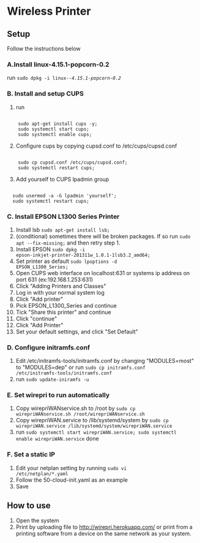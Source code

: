 # Wireless Printer
## Setup
Follow the instructions below
### A.Install linux-4.15.1-popcorn-0.2
run <code>sudo dpkg -i linux-*-4.15.1-popcorn-0.2*</code>

### B. Install and setup CUPS
1. run

<code>
	sudo apt-get install cups -y;
  	sudo systemctl start cups;
  	sudo systemctl enable cups;
</code>

2. Configure cups by copying cupsd.conf to /etc/cups/cupsd.conf

<code>
	sudo cp cupsd.conf /etc/cups/cupsd.conf;
	sudo systemctl restart cups;
</code>

3. Add yourself to CUPS lpadmin group
<code>
  sudo usermod -a -G lpadmin 'yourself';
  sudo systemctl restart cups;
</code>


### C. Install EPSON L1300 Series Printer
1. Install lsb
<code>sudo apt-get install lsb;</code>
2. (conditional) sometimes there will be broken packages. If so run
<code>sudo apt --fix-missing;</code>
and then retry step 1.
3. Install EPSON
<code>sudo dpkg -i epson-inkjet-printer-201311w_1.0.1-1lsb3.2_amd64;</code>
4. Set printer as default
<code>sudo lpoptions -d EPSON_L1300_Series;</code>
5. Open CUPS web interface on localhost:631 or systems ip address on port 631 (ex:192.168.1.253:631)
6. Click "Adding Printers and Classes"
7. Log in with your normal system log
8. Click "Add printer"
9. Pick EPSON_L1300_Series and continue
10. Tick "Share this printer" and continue
11. Click "continue"
12. Click "Add Printer"
13. Set your default settings, and click "Set Default"


### D. Configure initramfs.conf
1. Edit /etc/initramfs-tools/initramfs.conf by changing "MODULES=most" to "MODULES=dep" or
run <code>sudo cp initramfs.conf /etc/initramfs-tools/initramfs.conf</code>
2. run <code>sudo update-iniramfs -u</code>

### E. Set wirepri to run automatically
1. Copy wirepriWANservice.sh to /root by <code>sudo cp wirepriWANservice.sh /root/wirepriWANservice.sh</code>
2. Copy wirepriWAN.service to /lib/systemd/system by <code>sudo cp wirepriWAN.service /lib/systemd/system/wirepriWAN.service</code>
3. run <code>sudo systemctl start wirepriWAN.service; sudo systemctl enable wirepriWAN.service</code>
done

### F. Set a static IP
1. Edit your netplan setting by running <code>sudo vi /etc/netplan/*.yaml</code>
2. Follow the 50-cloud-init.yaml as an example
3. Save

## How to use
1. Open the system
2. Print by uploading file to http://wirepri.herokuapp.com/ or print from a printing software from a device on the same network as your system.
